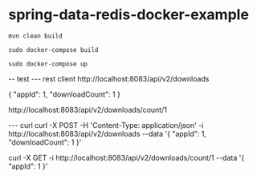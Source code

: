 # spring-data-redis-docker-example

```
mvn clean build

sudo docker-compose build

sudo docker-compose up
```



-- test
--- rest client 
http://localhost:8083/api/v2/downloads

{
  "appId": 1,
  "downloadCount": 1
}

http://localhost:8083/api/v2/downloads/count/1


--- curl
curl -X POST -H 'Content-Type: application/json' -i http://localhost:8083/api/v2/downloads --data '{
  "appId": 1,
  "downloadCount": 1
}'

curl -X GET -i http://localhost:8083/api/v2/downloads/count/1 --data '{
  "appId": 1
}'